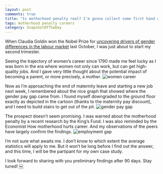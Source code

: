 ```yaml
---
layout: post
comments: true
title: "Is motherhood penalty real? I'm gonna collect some first hand data on this topic next week"
tags: motherhood penalty careers
category: SnapshotOfTheDay
---
```


When Claudia Goldin won the Nobel Prize for [uncovering drivers of gender differences in the labour market](https://www.nobelprize.org/prizes/economic-sciences/2023/press-release/) last October, I was just about to start my second trimester.

Seeing the trajectory of women’s career since 1790 made me feel lucky as I was born in the era where women not only can work, but can get high-quality jobs. And I gave very little thought about the potential impact of becoming a parent, or more precisely, a mother.
![women career](https://substackcdn.com/image/fetch/f_auto,q_auto:good,fl_progressive:steep/https%3A%2F%2Fsubstack-post-media.s3.amazonaws.com%2Fpublic%2Fimages%2F0ef0f0c8-4c1b-40b7-8c61-762664a48274_1374x938.png)

Now as I’m approaching the end of maternity leave and starting a new job next week, I remembered about the nice graph that showed where the gender pay gap came from. I found myself downgraded to the ground floor exactly as depicted in the cartoon (thanks to the maternity pay discount), and I need to build stairs to get out of the pit.
![gender pay gap](https://substackcdn.com/image/fetch/f_auto,q_auto:good,fl_progressive:steep/https%3A%2F%2Fsubstack-post-media.s3.amazonaws.com%2Fpublic%2Fimages%2F072a90dc-816d-479c-90a2-f1e1a08fbe54_1880x942.jpeg)

The prospect doesn’t seem promising. I was warned about the motherhood penalty by a recent research by the King’s Fund. I was also reminded by the Economist How motherhood hurts career. And my observations of the peers have largely confirm the findings.
![employment gap](https://substackcdn.com/image/fetch/f_auto,q_auto:good,fl_progressive:steep/https%3A%2F%2Fsubstack-post-media.s3.amazonaws.com%2Fpublic%2Fimages%2F60ddec17-9317-4951-a4c8-33f3a5752e4e_1280x720.jpeg)

I’m not sure what awaits me. I don’t know to which extent the average statistics will apply to me. But it won’t be long before I find out the answer, and this time, I will be the partipant for my own case study.

I look forward to sharing with you preliminary findings after 90 days. Stay tuned!
￼

